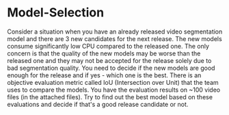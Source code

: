# Model-Selection
Consider a situation when you have an already released video segmentation model and there are 3 new candidates for the next release. The new models consume significantly low CPU compared to the released one. The only concern is that the quality of the new models may be worse than the released one and they may not be accepted for the release solely due to bad segmentation quality. You need to decide if the new models are good enough for the release and if yes - which one is the best. There is an objective evaluation metric called IoU (Intersection over Unit) that the team uses to compare the models. You have the evaluation results on ~100 video files (in the attached files). Try to find out the best model based on these evaluations and decide if that's a good release candidate or not.
